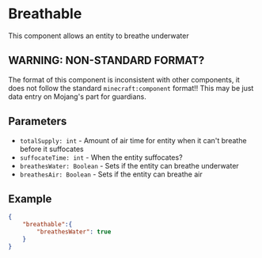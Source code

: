 # Breathable

This component allows an entity to breathe underwater

## WARNING: NON-STANDARD FORMAT?
The format of this component is inconsistent with other components, 
it does not follow the standard `minecraft:component` format!!
This may be just data entry on Mojang's part for guardians.

## Parameters

* `totalSupply: int` - Amount of air time for entity when it can't breathe before it suffocates
* `suffocateTime: int` - When the entity suffocates?
* `breathesWater: Boolean` - Sets if the entity can breathe underwater
* `breathesAir: Boolean` - Sets if the entity can breathe air

## Example

````json
{
    "breathable":{
        "breathesWater": true
    }
}
````